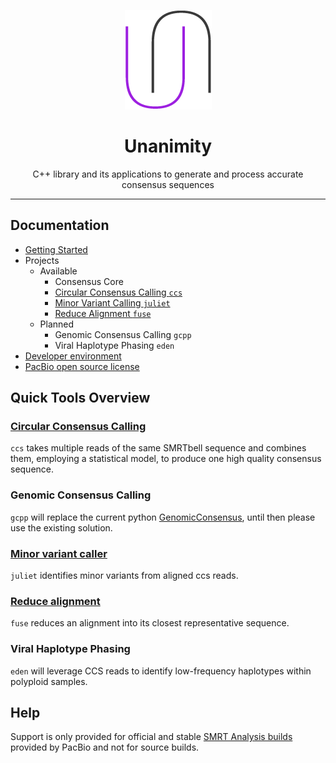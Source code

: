 <p align="center">
  <img src="doc/img/unanimity.png" alt="unanimity logo"/>
</p>
<h1 align="center">Unanimity</h1>
<p align="center">C++ library and its applications to generate and process accurate consensus sequences</p>

***
## Documentation

 - [Getting Started](doc/INSTALL.md)
 - Projects
   - Available
     - Consensus Core
     - [Circular Consensus Calling `ccs`](doc/PBCCS.md)
     - [Minor Variant Calling `juliet`](doc/JULIET.md)
     - [Reduce Alignment `fuse`](doc/FUSE.md)
   - Planned
     - Genomic Consensus Calling `gcpp`
     - Viral Haplotype Phasing `eden`
 - [Developer environment](doc/DEVELOPER.md)
 - [PacBio open source license](LICENSE)

## Quick Tools Overview

### [Circular Consensus Calling](doc/PBCCS.md)

`ccs` takes multiple reads of the same SMRTbell sequence and combines
them, employing a statistical model, to produce one high quality consensus sequence.

### Genomic Consensus Calling

`gcpp` will replace the current python [GenomicConsensus](https://github.com/PacificBiosciences/GenomicConsensus), until then please use the existing solution.

### [Minor variant caller](doc/JULIET.md)

`juliet` identifies minor variants from aligned ccs reads.

### [Reduce alignment](doc/FUSE.md)

`fuse` reduces an alignment into its closest representative sequence.

### Viral Haplotype Phasing

`eden` will leverage CCS reads to identify low-frequency haplotypes within polyploid samples.

## Help

Support is only provided for official and stable
[SMRT Analysis builds](http://www.pacb.com/products-and-services/analytical-software/)
provided by PacBio and not for source builds.